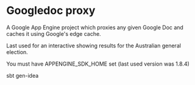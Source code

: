 Googledoc proxy
===============

A Google App Engine project which proxies any given Google Doc and caches it using Google's edge cache.

Last used for an interactive showing results for the Australian general election.

You must have APPENGINE_SDK_HOME set (last used version was 1.8.4)

sbt
gen-idea

